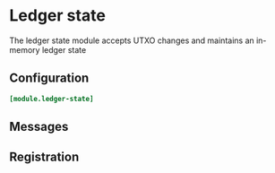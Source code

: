 # Ledger state

The ledger state module accepts UTXO changes and maintains an in-memory ledger state

## Configuration

```toml
[module.ledger-state]
```

## Messages


## Registration

